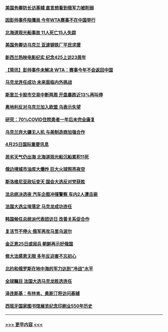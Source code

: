 #### [美国务卿防长访基辅 直言想看到俄军力被削弱](../pages/prog202/a103409981.md?t=04260901) 
#### [因彭帅事件陷僵局 今年WTA赛事不在中国举行](../pages/prog202/a103409908.md?t=04260901) 
#### [北海道观光船事故 11人死亡15人失踪](../pages/prog202/a103409647.md?t=04260901) 
#### [美国务卿访乌克兰 亚速钢铁厂平民求援](../pages/prog202/a103409683.md?t=04260901) 
#### [新西兰热映电影纪实 纪念425上访23周年](../pages/prog202/a103409599.md?t=04260901) 
#### [【简讯】彭帅事件未解决 WTA：赛事今年不会返回中国](../pages/prog202/a103409651.md?t=04260901) 
#### [马克龙连任成功 未来面临内外挑战](../pages/prog202/a103409730.md?t=04260901) 
#### [斯里兰卡股市交易中断两周 开盘暴跌近13%再叫停](../pages/prog202/a103409627.md?t=04260901) 
#### [奥地利反对乌克兰加入欧盟 乌表示失望](../pages/prog202/a103409479.md?t=04260901) 
#### [研究：70%COVID住院患者一年后未完全康复](../pages/prog202/a103409456.md?t=04260901) 
#### [乌克兰弃大疆无人机 与美制造商加强合作](../pages/prog202/a103409435.md?t=04260901) 
#### [4月25日国际重要讯息](../pages/prog202/a103409355.md?t=04260901) 
#### [恶劣天气仍出海 北海道观光船沉船累积11死](../pages/prog202/a103409303.md?t=04260901) 
#### [俄边境城市油库大爆炸 巨大火球照亮夜空](../pages/prog202/a103409294.md?t=04260901) 
#### [斯洛维尼亚政坛变天 国会大选反对党获胜](../pages/prog202/a103409285.md?t=04260901) 
#### [法总统决选夜 汽车企图冲撞警察 车内2人遭击毙](../pages/prog202/a103409239.md?t=04260901) 
#### [法国大选尘埃落定 马克龙成功连任](../pages/prog202/a103409096.md?t=04260901) 
#### [韩国候任总统派代表团访日 改善关系促合作](../pages/prog202/a103409088.md?t=04260901) 
#### [复活节不停火 俄军再攻马里乌波尔](../pages/prog202/a103409086.md?t=04260901) 
#### [金正恩25日或阅兵 朝鲜再示好俄国](../pages/prog202/a103409090.md?t=04260901) 
#### [修大法感恩无限 多年反迫害不忘初心](../pages/prog202/a103409052.md?t=04260901) 
#### [北约和俄罗斯在地中海的军力达到“冷战”水平](../pages/prog202/a103409034.md?t=04260901) 
#### [全球瞩目 法国大选马克龙胜选连任](../pages/prog202/a103409032.md?t=04260901) 
#### [泽连斯基：布林肯、奥斯汀将访问基辅](../pages/prog202/a103409004.md?t=04260901) 
#### [西班牙国家图书馆展览纪念印刷业550年历史](../pages/prog202/a103408868.md?t=04260901) 

----
#### [ >>> 更早内容 <<< ](../indexes/prog202-earlier.md)
